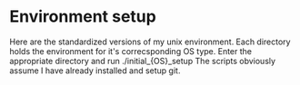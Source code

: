 # Environment setup
Here are the standardized versions of my unix environment.
Each directory holds the environment for it's correcsponding OS type.
Enter the appropriate directory and run ./initial_{OS}_setup
The scripts obviously assume I have already installed and setup git.
